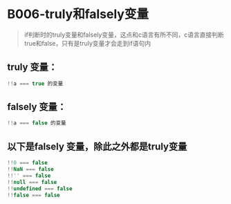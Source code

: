 # B006-truly和falsely变量
> if判断时的truly变量和falsely变量，这点和c语言有所不同，c语言直接判断true和false，只有是truly变量才会走到if语句内

## truly 变量：

```js
!!a === true 的变量
```

## falsely 变量：

```js
!!a === false 的变量
```


## 以下是falsely 变量，除此之外都是truly变量

```js
!!0 === false
!!NaN === false
!!'' === false
!!null === false
!!undefined === false
!!false === false
```
